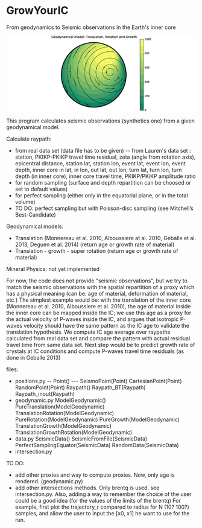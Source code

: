 # GrowYourIC
From geodynamics to Seismic observations in the Earth's inner core

![RotationTranslationGrowth](https://github.com/MarineLasbleis/GrowYourIC/blob/master/RTP.png "RotationTranslationGrowth")


This program calculates seismic observations (synthetics one) from
a given geodynamical model.

Calculate raypath:
- from real data set (data file has to be given)
 -- from Lauren's data set : station, PKIKP-PKiKP travel time residual, zeta (angle from rotation axis), epicentral distance, station lat, station lon, event lat, event lon, event depth, inner core in lat, in lon, out lat, out lon, turn lat, turn lon, turn depth (in inner core), inner core travel time, PKIKP/PKiKP amplitude ratio
- for random sampling (surface and depth repartition can be choosed or
set to default values)
- for perfect sampling (either only in the equatorial plane, or in the total volume)
- TO DO: perfect sampling but with Poisson-disc sampling (see Mitchell’s Best-Candidate)

Geodynamical models:
- Translation (Monnereau et al. 2010, Alboussiere at al. 2010, Geballe
et al. 2013, Deguen et al. 2014) (return age or growth rate of material)
- Translation - growth - super rotation (return age or growth rate of material)

Mineral Physics:
not yet implemented


For now, the code does not provide "seismic observations", but we try
to match the seismic observations with the spatial repartition of a
proxy which has a physical meaning (can be: age of material,
deformation of material, etc.)
The simplest example would be:
with the translation of the inner core
(Monnereau et al. 2010, Alboussiere et al. 2010), the age of material
inside the inner core can be mapped inside the IC; we use this age as
a proxy for the actual velocity of P-waves inside the IC, and argues
that isotropic P-waves velocity should have the same pattern as the IC
age to validate the translation hypothesis. We compute IC age average
over raypaths calculated from real data set and compare the pattern
with actual residual travel time from same data set. Next step would
be to predict growth rate of crystals at IC conditions and compute
P-waves travel time residuals (as done in Geballe 2013)



files:
- positions.py
-- Point()
--- SeismoPoint(Point)
		CartesianPoint(Point)
		RandomPoint(Point)
	Raypath()
		Raypath_BT(Raypath)
		Raypath_inout(Raypath)
- geodynamic.py
	ModelGeodynamic()
		PureTranslation(ModelGeodynamic)
		TranslationRotation(ModelGeodynamic)
		PureRotation(ModelGeodynamic)
		PureGrowth(ModelGeodynamic)
		TranslationGrowth(ModelGeodynamic)
		TranslationGrowthRotation(ModelGeodynamic)
- data.py
	SeismicData()
		SeismicFromFile(SeismicData)
		PerfectSamplingEquator(SeismicData)
		RandomData(SeismicData)
- intersection.py



 TO DO:

- add other proxies and way to compute proxies. Now, only age is rendered. (geodynamic.py)
- add other intersections methods. Only brentq is used. see intersection.py. Also, adding a way to remember the choice of the user could be a good idea (for the values of the limits of the brentq) For example, first plot the trajectory_r compared to radius for N (10? 100?) samples, and allow the user to input the [x0, x1] he want to use for the run. 
